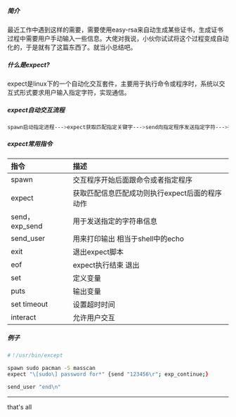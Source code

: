 ##### 简介

最近工作中遇到这样的需要，需要使用easy-rsa来自动生成某些证书，生成证书过程中需要用户手动输入一些信息。大佬对我说，小伙你试试将这个过程变成自动化的，于是就有了这篇东西了。就当小总结吧。

##### 什么是expect?

expect是linux下的一个自动化交互套件，主要用于执行命令或程序时，系统以交互式形式要求用户输入指定字符，实现通信。

##### expect自动交互流程

```bash
spawn启动指定进程--->expect获取匹配指定关键字--->send向指定程序发送指定字符--->执行完成退出
```

##### expect常用指令

| 指令            | 描述                                           |
| :-------------- | :--------------------------------------------- |
| spawn           | 交互程序开始后面跟命令或者指定程序             |
| expect          | 获取匹配信息匹配成功则执行expect后面的程序动作 |
| send， exp_send | 用于发送指定的字符串信息                       |
| send_user       | 用来打印输出 相当于shell中的echo               |
| exit            | 退出expect脚本                                 |
| eof             | expect执行结束 退出                            |
| set             | 定义变量                                       |
| puts            | 输出变量                                       |
| set timeout     | 设置超时时间                                   |
| interact        | 允许用户交互                                   |

##### 例子

```bash
#！/usr/bin/except

spawn sudo pacman -S masscan
expect "\[sudo\] password for*" {send "123456\r"; exp_continue;}

send_user "end\n"
```



----

that's all